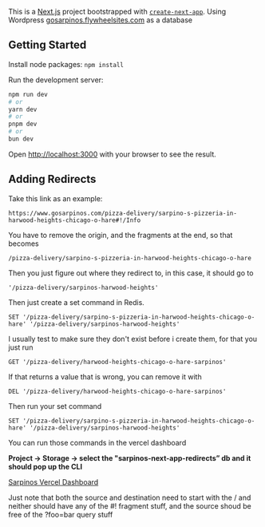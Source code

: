 This is a [Next.js](https://nextjs.org/) project bootstrapped with [`create-next-app`](https://github.com/vercel/next.js/tree/canary/packages/create-next-app).
Using Wordpress [gosarpinos.flywheelsites.com](https://gosarpinos.flywheelsites.com) as a database

## Getting Started

Install node packages:
`npm install`

Run the development server:

```bash
npm run dev
# or
yarn dev
# or
pnpm dev
# or
bun dev
```

Open [http://localhost:3000](http://localhost:3000) with your browser to see the result.


## Adding Redirects

Take this link as an example:

`https://www.gosarpinos.com/pizza-delivery/sarpino-s-pizzeria-in-harwood-heights-chicago-o-hare#!/Info`

You have to remove the origin, and the fragments at the end, so that becomes

`/pizza-delivery/sarpino-s-pizzeria-in-harwood-heights-chicago-o-hare`

Then you just figure out where they redirect to, in this case, it should go to

`'/pizza-delivery/sarpinos-harwood-heights'`

Then just create a set command in Redis.

`SET '/pizza-delivery/sarpino-s-pizzeria-in-harwood-heights-chicago-o-hare' '/pizza-delivery/sarpinos-harwood-heights'`

I usually test to make sure they don't exist before i create them, for that you just run

`GET '/pizza-delivery/harwood-heights-chicago-o-hare-sarpinos'`

If that returns a value that is wrong, you can remove it with

`DEL '/pizza-delivery/harwood-heights-chicago-o-hare-sarpinos'`

Then run your set command

`SET '/pizza-delivery/sarpino-s-pizzeria-in-harwood-heights-chicago-o-hare' '/pizza-delivery/sarpinos-harwood-heights'`

You can run those commands in the vercel dashboard

**Project -> Storage -> select the "sarpinos-next-app-redirects” db and it should pop up the CLI**

[Sarpinos Vercel Dashboard](https://vercel.com/sarpino-s-usa-inc/sarpinos-next-app/stores/kv/store_GvRdjfKE6Xy5k0TN/cli)


Just note that both the source and destination need to start with the / and neither should have any of the #! fragment stuff, and the source shoud be free of the ?foo=bar query stuff